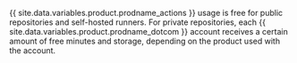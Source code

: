 {{ site.data.variables.product.prodname_actions }} usage is free for public repositories and self-hosted runners. For private repositories, each {{ site.data.variables.product.prodname_dotcom }} account receives a certain amount of free minutes and storage, depending on the product used with the account.
